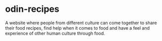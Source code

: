 # odin-recipes
A website where people from different culture can come together to share their food recipes, find help when it comes to food and have a feel and experience of other human culture through food.